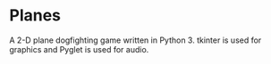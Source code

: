 # Planes
A 2-D plane dogfighting game written in Python 3.
tkinter is used for graphics and Pyglet is used for audio.
